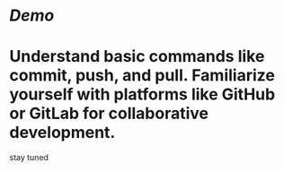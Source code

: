 # *Demo*

# Understand basic commands like commit, push, and pull. Familiarize yourself with platforms like GitHub or GitLab for collaborative development.
stay tuned
